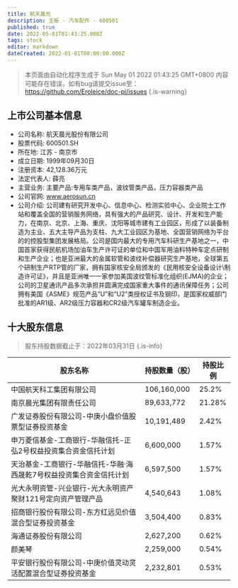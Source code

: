 ```yaml
---
title: 航天晨光
description: 主板 - 汽车配件 - 600501
published: true
date: 2022-05-01T01:43:25.000Z
tags: stock
editor: markdown
dateCreated: 2022-01-01T00:00:00.000Z
---
```


> 本页面由自动化程序生成于 Sun May 01 2022 01:43:25 GMT+0800
> 内容可能存在错误，如有bug请提交issue至：https://github.com/Eroleice/doc-pi/issues
{.is-warning}

## 上市公司基本信息
- 公司名称: 航天晨光股份有限公司
- 股票代码: 600501.SH
- 所在地: 江苏 - 南京市
- 成立日期: 1999年09月30日
- 注册资本: 42,128.36万元
- 法定代表人: 薛亮
- 主营业务: 主要产品:专用车类产品，波纹管类产品，压力容器类产品
- 公司官网: www.aerosun.cn
- 公司介绍: 公司建有研究开发中心、信息中心、检测实验中心、企业院士工作站和覆盖全国的营销服务网络，具有强大的产品研究、设计、开发和生产能力，在南京、北京、上海、重庆、沈阳等城市建有工业园区，形成了以装备制造为主业、五大主导产品为支柱、九大工业园区为基地、全国营销网络为平台的的控股型集团发展格局。公司是国内最大的专用汽车科研生产基地之一，中国首家获得民航机场加油车生产许可证的单位和中国军用油料特种车定点研制和生产企业；也是亚洲最大的金属软管和波纹补偿器研究生产基地，全球第五个研制生产RTP管的厂家，拥有国家核安全局颁发的《民用核安全设备设计\制造许可证》，并且是亚洲唯一一家参加美国波纹管标准化组织(EJMA)的企业；公司的卫星通讯产品多次承担并圆满完成国家重大事件的通讯保障任务；公司拥有美国《ASME》规范产品“U”和“U2”类授权证书及钢印，是国家权威部门批准的AR1级、AR2级压力容器和CR2级汽车罐车制造企业。


## 十大股东信息
> 股东持股数据截止于：2022年03月31日
{.is-info}

| 股东名称 | 持股数量（股） | 持股比例 |
| --- | --- | --- |
| 中国航天科工集团有限公司 | 106,160,000 | 25.2% |
| 南京晨光集团有限责任公司 | 89,633,772 | 21.28% |
| 广发证券股份有限公司-中庚小盘价值股票型证券投资基金 | 10,191,489 | 2.42% |
| 申万菱信基金-工商银行-华融信托-正弘2号权益投资集合资金信托计划 | 6,600,000 | 1.57% |
| 天治基金-工商银行-华融信托-华融·海西晟乾7号权益投资集合资金信托计划 | 6,597,500 | 1.57% |
| 光大永明资管-兴业银行-光大永明资产聚财121号定向资产管理产品 | 4,540,643 | 1.08% |
| 招商银行股份有限公司-东方红远见价值混合型证券投资基金 | 3,504,400 | 0.83% |
| 海通证券股份有限公司 | 2,627,200 | 0.62% |
| 颜美琴 | 2,259,000 | 0.54% |
| 平安银行股份有限公司-中庚价值灵动灵活配置混合型证券投资基金 | 2,232,801 | 0.53% |




